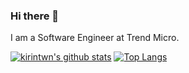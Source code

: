 ### Hi there 👋

I am a Software Engineer at Trend Micro.

[![kirintwn's github stats](https://github-readme-stats.vercel.app/api?username=kirintwn&count_private=true&show_icons=true&theme=dracula)](https://github.com/anuraghazra/github-readme-stats)
[![Top Langs](https://github-readme-stats.vercel.app/api/top-langs/?username=kirintwn&hide=html,css&theme=dracula)](https://github.com/anuraghazra/github-readme-stats)
